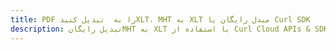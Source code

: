 ---title: PDF را به  تبدیل کنیدXLT، MHT به XLT مبدل رایگان یا Curl SDKdescription: تبدیل رایگانMHT به XLT با استفاده از Curl Cloud APIs & SDK همچنین اسناد PDF را در Cloud ایجاد، ویرایش و رندر کنید.---